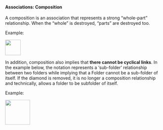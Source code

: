 <link rel="stylesheet" href="{{baseUrl}}/css/textbook.css">

<div class="website-content">

#### Associations: Composition

<div id="main">

A composition is an association that represents a strong “whole-part” relationship. When the “whole” is destroyed, “parts” are destroyed too.

<panel header="UML: Class Diagrams: Composition">
  <include src="../../../uml/classDiagrams/composition/topicPanel.md" />
</panel>

<p/>

<tip-box>

Example:

<img src="{{baseUrl}}/oop/associations/composition/images/boardSquare.png" height="50" />
<p/>

</tip-box>

In addition, composition also implies that **there cannot be cyclical links**. In the example below, the notation represents a ‘sub-folder’ relationship between two folders while implying that a Folder cannot be a sub-folder of itself. If the diamond is removed, it is no longer a composition relationship and technically, allows a folder to be subfolder of itself.

<tip-box>

Example:

<img src="{{baseUrl}}/oop/associations/composition/images/folder.png" height="80" />
<p/>

</tip-box>

<!-- extras ------------------------------------------------------------------------------------ -->

<panel header=":paperclip: Extras" expandable type="seamless" expanded>

  <panel header=":mortar_board: Learning Outcomes" expandable type="seamless">
    <include src="exercises.md" />
  </panel>

  <panel header=":package: Resources" expandable type="seamless">
    <include src="resources.md" />
  </panel>

</panel>

</div>
</div>
